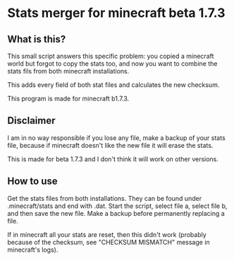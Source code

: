 # Stats merger for minecraft beta 1.7.3

## What is this?

This small script answers this specific problem: you copied a minecraft world but forgot to copy the stats too, and now you want to combine the stats fils from both minecraft installations.

This adds every field of both stat files and calculates the new checksum.

This program is made for minecraft b1.7.3.

## Disclaimer

I am in no way responsible if you lose any file, make a backup of your stats file, because if minecraft doesn't like the new file it will erase the stats.

This is made for beta 1.7.3 and I don't think it will work on other versions.

## How to use

Get the stats files from both installations. They can be found under .minecraft/stats and end with .dat. Start the script, select file a, select file b, and then save the new file. Make a backup before permanently replacing a file.

If in minecraft all your stats are reset, then this didn't work (probably because of the checksum, see "CHECKSUM MISMATCH" message in minecraft's logs).